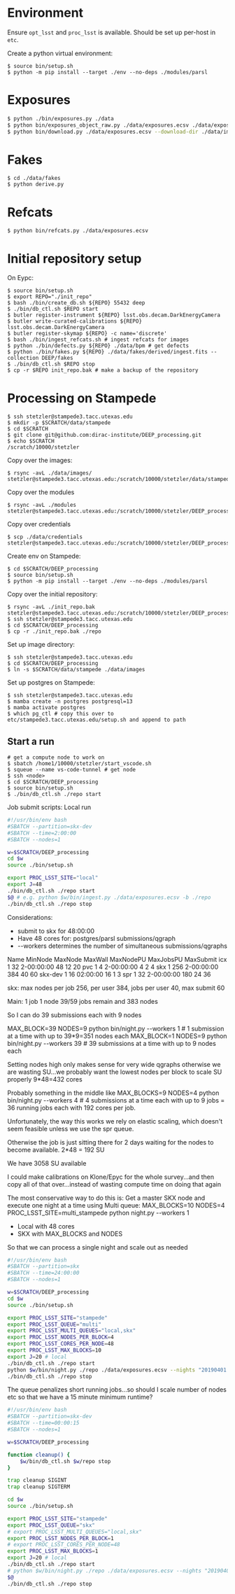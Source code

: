 # Environment

Ensure `opt_lsst` and `proc_lsst` is available. Should be set up per-host in `etc`.

Create a python virtual environment:
```
$ source bin/setup.sh
$ python -m pip install --target ./env --no-deps ./modules/parsl
```

# Exposures

```bash
$ python ./bin/exposures.py ./data
$ python bin/exposures_object_raw.py ./data/exposures.ecsv ./data/exposures_object_raw.ecsv
$ python bin/download.py ./data/exposures.ecsv --download-dir ./data/images
```

# Fakes

```
$ cd ./data/fakes
$ python derive.py
```

# Refcats

```
$ python bin/refcats.py ./data/exposures.ecsv
```

# Initial repository setup

On Eypc:
```
$ source bin/setup.sh
$ export REPO="./init_repo"
$ bash ./bin/create_db.sh ${REPO} 55432 deep
$ ./bin/db_ctl.sh $REPO start
$ butler register-instrument ${REPO} lsst.obs.decam.DarkEnergyCamera
$ butler write-curated-calibrations ${REPO} lsst.obs.decam.DarkEnergyCamera
$ butler register-skymap ${REPO} -c name='discrete'
$ bash ./bin/ingest_refcats.sh # ingest refcats for images
$ python ./bin/defects.py ${REPO} ./data/bpm # get defects
$ python ./bin/fakes.py ${REPO} ./data/fakes/derived/ingest.fits --collection DEEP/fakes
$ ./bin/db_ctl.sh $REPO stop
$ cp -r $REPO init_repo.bak # make a backup of the repository
```

# Processing on Stampede

```
$ ssh stetzler@stampede3.tacc.utexas.edu
$ mkdir -p $SCRATCH/data/stampede
$ cd $SCRATCH
$ git clone git@github.com:dirac-institute/DEEP_processing.git
$ echo $SCRATCH
/scratch/10000/stetzler
```

Copy over the images:
```
$ rsync -avL ./data/images/ stetzler@stampede3.tacc.utexas.edu:/scratch/10000/stetzler/data/stampede
```

Copy over the modules
```
$ rsync -avL ./modules stetzler@stampede3.tacc.utexas.edu:/scratch/10000/stetzler/DEEP_processing/.
```

Copy over credentials
```
$ scp ./data/credentials stetzler@stampede3.tacc.utexas.edu:/scratch/10000/stetzler/DEEP_processing/data/credentials
```

Create env on Stampede:
```
$ cd $SCRATCH/DEEP_processing
$ source bin/setup.sh
$ python -m pip install --target ./env --no-deps ./modules/parsl
```

Copy over the initial repository:
```
$ rsync -avL ./init_repo.bak stetzler@stampede3.tacc.utexas.edu:/scratch/10000/stetzler/DEEP_processing/.
$ ssh stetzler@stampede3.tacc.utexas.edu
$ cd $SCRATCH/DEEP_processing
$ cp -r ./init_repo.bak ./repo
```

Set up image directory:
```
$ ssh stetzler@stampede3.tacc.utexas.edu
$ cd $SCRATCH/DEEP_processing
$ ln -s $SCRATCH/data/stampede ./data/images
```

Set up postgres on Stampede:
```
$ ssh stetzler@stampede3.tacc.utexas.edu
$ mamba create -n postgres postgresql=13
$ mamba activate postgres
$ which pg_ctl # copy this over to etc/stampede3.tacc.utexas.edu/setup.sh and append to path
```

## Start a run

```
# get a compute node to work on
$ sbatch /home1/10000/stetzler/start_vscode.sh 
$ squeue --name vs-code-tunnel # get node 
$ ssh <node>
$ cd $SCRATCH/DEEP_processing
$ source bin/setup.sh
$ ./bin/db_ctl.sh ./repo start
```

Job submit scripts: Local run
```bash
#!/usr/bin/env bash
#SBATCH --partition=skx-dev
#SBATCH --time=2:00:00
#SBATCH --nodes=1

w=$SCRATCH/DEEP_processing
cd $w
source ./bin/setup.sh

export PROC_LSST_SITE="local"
export J=48
./bin/db_ctl.sh ./repo start
$@ # e.g. python $w/bin/ingest.py ./data/exposures.ecsv -b ./repo
./bin/db_ctl.sh ./repo stop
```

Considerations:
- submit to skx for 48:00:00
- Have 48 cores for: postgres/parsl submissions/qgraph
- --workers determines the number of simultaneous submissions/qgraphs

Name             MinNode  MaxNode     MaxWall  MaxNodePU  MaxJobsPU   MaxSubmit
icx                    1       32  2-00:00:00         48         12          20
pvc                    1        4  2-00:00:00          4          2           4
skx                    1      256  2-00:00:00        384         40          60
skx-dev                1       16    02:00:00         16          1           3
spr                    1       32  2-00:00:00        180         24          36

skx: max nodes per job 256, per user 384, jobs per user 40, max submit 60

Main: 1 job 1 node
39/59 jobs remain and 383 nodes

So I can do 39 submissions each with 9 nodes

MAX_BLOCK=39 NODES=9 python bin/night.py --workers 1 # 1 submission at a time with up to 39*9=351 nodes each
MAX_BLOCK=1 NODES=9 python bin/night.py --workers 39 # 39 submissions at a time with up to 9 nodes each

Setting nodes high only makes sense for very wide qgraphs otherwise we are wasting SU...we probably want the lowest nodes per block to scale SU properly
9*48=432 cores

Probably something in the middle like
MAX_BLOCKS=9 NODES=4 python bin/night.py --workers 4 # 4 submissions at a time each with up to 9 jobs = 36 running jobs each with 192 cores per job. 

Unfortunately, the way this works we rely on elastic scaling, which doesn't seem feasible unless we use the spr queue.

Otherwise the job is just sitting there for 2 days waiting for the nodes to become available. 2*48 = 192 SU

We have 3058 SU available

I could make calibrations on Klone/Epyc for the whole survey...and then copy all of that over...instead of wasting compute time on doing that again

The most conservative way to do this is:
Get a master SKX node and execute one night at a time using Multi queue:
MAX_BLOCKS=10 NODES=4 PROC_LSST_SITE=multi_stampede python night.py --workers 1
- Local with 48 cores
- SKX with MAX_BLOCKS and NODES

So that we can process a single night and scale out as needed

```bash
#!/usr/bin/env bash
#SBATCH --partition=skx
#SBATCH --time=24:00:00
#SBATCH --nodes=1

w=$SCRATCH/DEEP_processing
cd $w
source ./bin/setup.sh

export PROC_LSST_SITE="stampede"
export PROC_LSST_QUEUE="multi"
export PROC_LSST_MULTI_QUEUES="local,skx"
export PROC_LSST_NODES_PER_BLOCK=4
export PROC_LSST_CORES_PER_NODE=48
export PROC_LSST_MAX_BLOCKS=10
export J=20 # local
./bin/db_ctl.sh ./repo start
python $w/bin/night.py ./repo ./data/exposures.ecsv --nights "20190401|20190402" --workers 2
./bin/db_ctl.sh ./repo stop
```

The queue penalizes short running jobs...so should I scale number of nodes etc so that we have a 15 minute minimum runtime?

```bash
#!/usr/bin/env bash
#SBATCH --partition=skx-dev
#SBATCH --time=00:00:15
#SBATCH --nodes=1

w=$SCRATCH/DEEP_processing

function cleanup() {
    $w/bin/db_ctl.sh $w/repo stop
}

trap cleanup SIGINT
trap cleanup SIGTERM

cd $w
source ./bin/setup.sh

export PROC_LSST_SITE="stampede"
export PROC_LSST_QUEUE="skx"
# export PROC_LSST_MULTI_QUEUES="local,skx"
export PROC_LSST_NODES_PER_BLOCK=1
# export PROC_LSST_CORES_PER_NODE=48
export PROC_LSST_MAX_BLOCKS=1
export J=20 # local
./bin/db_ctl.sh ./repo start
# python $w/bin/night.py ./repo ./data/exposures.ecsv --nights "20190401|20190402" --workers 2
$@
./bin/db_ctl.sh ./repo stop
```